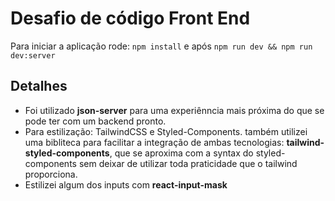 # Desafio de código Front End

   Para iniciar a aplicação rode: `npm install` e após `npm run dev && npm run dev:server`

## Detalhes

- Foi utilizado **json-server** para uma experiênncia mais próxima do que se pode ter com um backend pronto.
- Para estilização: TailwindCSS e Styled-Components. também utilizei uma bibliteca para facilitar a integração de ambas tecnologias: **tailwind-styled-components**, que se aproxima com a syntax do styled-components sem deixar de utilizar toda praticidade que o tailwind proporciona.
- Estilizei algum dos inputs com **react-input-mask**
